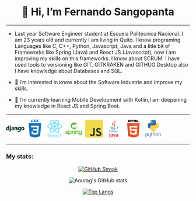 
<h1 class="header" align="center">
  👋 Hi, I’m Fernando Sangopanta 
  </h1>
  <hr></hr>

- Last year Software Engineer student at Escuela Politécnica Nacional. I am 23 years old and currently I am living in Quito. I know programing Languages like C, C++, Python, Javascript, Java and a litle bit of Frameworks like Spring (Java) and React JS (Javascript), now I am improving my skills on this  frameworks. I know about SCRUM. I have used tools to versioning like GIT, GITKRAKEN and GITHUG Desktop also I have knowledge about Databases  and SQL.

- 👀 I’m interested in know about the Software Industrie and improve my skills.
- 🌱 I’m currently learning Mobile Development with Kotlin,I am deepening my knowledge in React JS and Spring Boot.

<hr></hr>
<div align="left">
  <img src="https://github.com/devicons/devicon/blob/master/icons/django/django-plain-wordmark.svg" height="50px" width="50px"
       />
    <img src="https://github.com/devicons/devicon/blob/master/icons/css3/css3-plain-wordmark.svg" height="50px" width="50px"
       />
      <img src="https://github.com/devicons/devicon/blob/master/icons/react/react-original-wordmark.svg" height="50px" width="50px"
       />
        <img src="https://github.com/devicons/devicon/blob/master/icons/spring/spring-original-wordmark.svg" height="50px" width="50px"
       />
          <img src="https://github.com/devicons/devicon/blob/master/icons/javascript/javascript-original.svg" height="50px" width="50px"
       />
          <img src="https://github.com/devicons/devicon/blob/master/icons/java/java-original-wordmark.svg" height="50px" width="50px"
       />
          <img src="https://github.com/devicons/devicon/blob/master/icons/html5/html5-original-wordmark.svg" height="50px" width="50px"
       />
          <img src="https://github.com/devicons/devicon/blob/master/icons/python/python-original-wordmark.svg" height="50px" width="50px"
       />
  </div>
<hr> </hr>


### My stats: 

<div align = "center">
  
[![GitHub Streak](https://github-readme-streak-stats.herokuapp.com?user=Fernando473&theme=synthwave)](https://git.io/streak-stats)

</div>

<div align = "center">
  
![Anurag's GitHub stats](https://github-readme-stats.vercel.app/api?username=Fernando473&show_icons=true&theme=radical&count_private=true)
  
</div>

<div align ="center">
  
  [![Top Langs](https://github-readme-stats.vercel.app/api/top-langs/?username=Fernando473&hide_progress=false&langs_count=6)](https://github.com/Fernando473/github-readme-stats)
  
  </div>



<!---
Fernando473/Fernando473 is a ✨ special ✨ repository because its `README.md` (this file) appears on your GitHub profile.
You can click the Preview link to take a look at your changes.
--->
